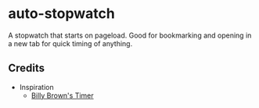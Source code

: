 # auto-stopwatch

A stopwatch that starts on pageload. Good for bookmarking and opening in a new tab for quick timing of anything.

## Credits

* Inspiration
	* [Billy Brown's Timer](http://codepen.io/_Billy_Brown/pen/dbJeh)
